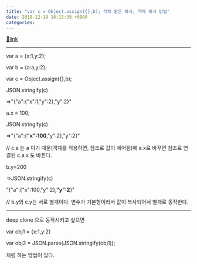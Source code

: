 ```yaml
---
title: "var c = Object.assign({},b); 객체 얕은 복사, 객체 복사 방법"
date: 2018-12-19 16:15:39 +0900
categories: 
---
```

[🔗link](http://www.mins01.com/mh/tech/read/1220)
***


var a = {x:1,y:2};

var b = {a:a,y:2};

var c = Object.assign({},b);  


JSON.stringify(c)

=&gt;"{"a":{"x":1,"y":2},"y":2}"

  


a.x = 100;



JSON.stringify(c)

=&gt;"{"a":{**"x":100**,"y":2},"y":2}"



// c.a 는 a 이기 때문(객체를 적용하면, 참조로 값이 제어됨)에 a.x로 바꾸면 참조로 연결된 c.a.x 도 바뀐다.

  


b.y=200

=&gt;JSON.stringify(c)

"{"a":{"x":100,"y":2}**,"y":2**}"



// b.y와 c.y는 서로 별개이다. 변수가 기본형이라서 값이 복사되어서 별개로 동작한다.

  
  


- - - - - -



deep clone 으로 동작시키고 싶으면

var obj1 = {x:1,y:2}

var obj2 = JSON.parse(JSON.stringify(obj1));

처럼 하는 방법이 있다.


